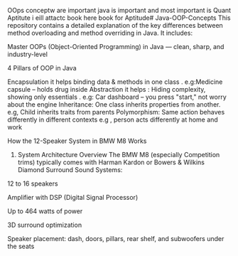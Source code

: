 
OOps conceptw are important 
java is important and most important is Quant Aptitute i eill attactc book here book for Aptitude# Java-OOP-Concepts
This repository contains a detailed explanation of the key differences between method overloading and method overriding in Java. It includes:

Master OOPs (Object-Oriented Programming) in Java — clean, sharp, and industry-level


4 Pillars of OOP in Java

Encapsulation  it helps	binding data & methods in one class	 . e.g:Medicine capsule – holds drug inside
Abstraction  it helps		: Hiding complexity, showing only essentials	. e.g: Car dashboard – you press "start," not worry about the engine
Inheritance: One class inherits properties from another.  e.g, 	Child inherits traits from parents
Polymorphism: Same action behaves differently in different contexts	e.g , person acts differently at home and work

How the 12-Speaker System in BMW M8 Works
 1. System Architecture Overview
The BMW M8 (especially Competition trims) typically comes with Harman Kardon or Bowers & Wilkins Diamond Surround Sound Systems:

12 to 16 speakers

Amplifier with DSP (Digital Signal Processor)

Up to 464 watts of power

3D surround optimization

Speaker placement: dash, doors, pillars, rear shelf, and subwoofers under the seats
